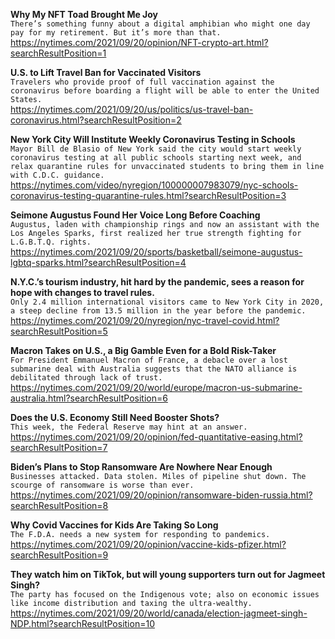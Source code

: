 **Why My NFT Toad Brought Me Joy**\
`There’s something funny about a digital amphibian who might one day pay for my retirement. But it’s more than that.`\
https://nytimes.com/2021/09/20/opinion/NFT-crypto-art.html?searchResultPosition=1

**U.S. to Lift Travel Ban for Vaccinated Visitors**\
`Travelers who provide proof of full vaccination against the coronavirus before boarding a flight will be able to enter the United States.`\
https://nytimes.com/2021/09/20/us/politics/us-travel-ban-coronavirus.html?searchResultPosition=2

**New York City Will Institute Weekly Coronavirus Testing in Schools**\
`Mayor Bill de Blasio of New York said the city would start weekly coronavirus testing at all public schools starting next week, and relax quarantine rules for unvaccinated students to bring them in line with C.D.C. guidance.`\
https://nytimes.com/video/nyregion/100000007983079/nyc-schools-coronavirus-testing-quarantine-rules.html?searchResultPosition=3

**Seimone Augustus Found Her Voice Long Before Coaching**\
`Augustus, laden with championship rings and now an assistant with the Los Angeles Sparks, first realized her true strength fighting for L.G.B.T.Q. rights.`\
https://nytimes.com/2021/09/20/sports/basketball/seimone-augustus-lgbtq-sparks.html?searchResultPosition=4

**N.Y.C.’s tourism industry, hit hard by the pandemic, sees a reason for hope with changes to travel rules.**\
`Only 2.4 million international visitors came to New York City in 2020, a steep decline from 13.5 million in the year before the pandemic.`\
https://nytimes.com/2021/09/20/nyregion/nyc-travel-covid.html?searchResultPosition=5

**Macron Takes on U.S., a Big Gamble Even for a Bold Risk-Taker**\
`For President Emmanuel Macron of France, a debacle over a lost submarine deal with Australia suggests that the NATO alliance is debilitated through lack of trust.`\
https://nytimes.com/2021/09/20/world/europe/macron-us-submarine-australia.html?searchResultPosition=6

**Does the U.S. Economy Still Need Booster Shots?**\
`This week, the Federal Reserve may hint at an answer.`\
https://nytimes.com/2021/09/20/opinion/fed-quantitative-easing.html?searchResultPosition=7

**Biden’s Plans to Stop Ransomware Are Nowhere Near Enough**\
`Businesses attacked. Data stolen. Miles of pipeline shut down. The scourge of ransomware is worse than ever.`\
https://nytimes.com/2021/09/20/opinion/ransomware-biden-russia.html?searchResultPosition=8

**Why Covid Vaccines for Kids Are Taking So Long**\
`The F.D.A. needs a new system for responding to pandemics.`\
https://nytimes.com/2021/09/20/opinion/vaccine-kids-pfizer.html?searchResultPosition=9

**They watch him on TikTok, but will young supporters turn out for Jagmeet Singh?**\
`The party has focused on the Indigenous vote; also on economic issues like income distribution and taxing the ultra-wealthy.`\
https://nytimes.com/2021/09/20/world/canada/election-jagmeet-singh-NDP.html?searchResultPosition=10

